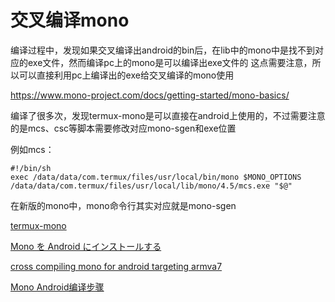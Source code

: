 # 交叉编译mono

编译过程中，发现如果交叉编译出android的bin后，在lib中的mono中是找不到对应的exe文件，然而编译pc上的mono是可以编译出exe文件的
这点需要注意，所以可以直接利用pc上编译出的exe给交叉编译的mono使用

https://www.mono-project.com/docs/getting-started/mono-basics/

编译了很多次，发现termux-mono是可以直接在android上使用的，不过需要注意的是mcs、csc等脚本需要修改对应mono-sgen和exe位置

例如mcs：

    #!/bin/sh
    exec /data/data/com.termux/files/usr/local/bin/mono $MONO_OPTIONS /data/data/com.termux/files/usr/local/lib/mono/4.5/mcs.exe "$@"


在新版的mono中，mono命令行其实对应就是mono-sgen

[termux-mono](https://github.com/IanusInferus/termux-mono)

[Mono を Android にインストールする](https://gitpress.io/u/1391/installing-mono-on-android)

[cross compiling mono for android targeting armva7](https://github.com/mono/mono/issues/20567) 

[Mono Android编译步骤](https://www.jianshu.com/p/b801a9b7cff8)